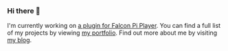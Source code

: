 ### Hi there 👋

<!--
**almostengr/almostengr** is a ✨ _special_ ✨ repository because its `README.md` (this file) appears on your GitHub profile.

Here are some ideas to get you started:

- 🔭 I’m currently working on ...
- 🌱 I’m currently learning ...
- 👯 I’m looking to collaborate on ...
- 🤔 I’m looking for help with ...
- 💬 Ask me about ...
- 📫 How to reach me: ...
- 😄 Pronouns: ...
- ⚡ Fun fact: ...
-->

I'm currently working on [a plugin for Falcon Pi Player](https://thealmostengineer.com/falconpimonitor).
You can find a full list of my projects by viewing [my portfolio](https://thealmostengineer.com/portfolio).
Find out more about me by visiting [my blog](https://thealmostengineer.com).
